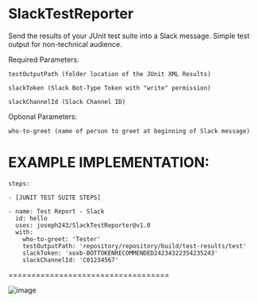 # SlackTestReporter

Send the results of your JUnit test suite into a Slack message.  Simple test output for non-technical audience.


Required Parameters:

    testOutputPath (folder location of the JUnit XML Results)
    
    slackToken (Slack Bot-Type Token with "write" permission)
    
    slackChannelId (Slack Channel ID)
    
Optional Parameters:

    who-to-greet (name of person to greet at beginning of Slack message)
    


EXAMPLE IMPLEMENTATION:
===================================

    steps:
    
    - [JUNIT TEST SUITE STEPS]
    
    - name: Test Report - Slack
      id: hello
      uses: joseph243/SlackTestReporter@v1.0
      with:
        who-to-greet: 'Tester'
        testOutputPath: 'repository/repository/build/test-results/test'
        slackToken: 'xoxb-BOTTOKENRECOMMENDED24234322354235243'
        slackChannelId: 'C01234567'
        
===================================

![image](https://user-images.githubusercontent.com/29494997/170848566-552809c0-0a0a-4c4b-ab01-59503decdadc.png)
